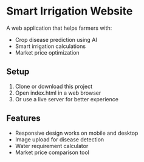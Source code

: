 # Smart Irrigation Website

A web application that helps farmers with:
- Crop disease prediction using AI
- Smart irrigation calculations
- Market price optimization

## Setup
1. Clone or download this project
2. Open index.html in a web browser
3. Or use a live server for better experience

## Features
- Responsive design works on mobile and desktop
- Image upload for disease detection
- Water requirement calculator
- Market price comparison tool